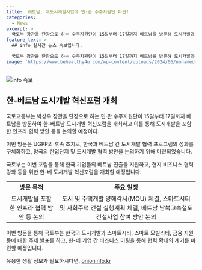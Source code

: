 ```yaml
---
title:  베트남, 대도시개발사업에 민·관 수주지원단 파견!
categories:
  - News
excerpt: >
  국토부 장관을 단장으로 하는 수주지원단이 15일부터 17일까지 베트남을 방문해 도시개발과 인프라 협력을 논의할 예정이다. 방문 목적은 UGPP 후속 조치로, 베트남 총리와의 협력 방안 구체화이다. 장관은 건설·교통부 장관 등과 도시 및 주택개발 양해각서 체결과 교통 인프라 협력 논의를 위해 만날 예정이며, 부지 현지 살펴보고 투자유치 회의에도 참석할 계획이다. 또한, 한베 도시개발 혁신포럼도 개최되어 현지 비즈니스 협력 강화와 기업간 미팅이 진행될 예정이다.
feature_text: >
  ## info 실시간 뉴스 속보입니다.

  국토부 장관을 단장으로 하는 수주지원단이 15일부터 17일까지 베트남을 방문해 도시개발과 인프라 협력을 논의할 예정이다. 방문 목적은 UGPP 후속 조치로, 베트남 총리와의 협력 방안 구체화이다. 장관은 건설·교통부 장관 등과 도시 및 주택개발 양해각서 체결과 교통 인프라 협력 논의를 위해 만날 예정이며, 부지 현지 살펴보고 투자유치 회의에도 참석할 계획이다. 또한, 한베 도시개발 혁신포럼도 개최되어 현지 비즈니스 협력 강화와 기업간 미팅이 진행될 예정이다.
image: 'https://www.behealthy4u.com/wp-content/uploads/2024/06/unnamed-file.png'
---
```


<p><img src="https://www.behealthy4u.com/wp-content/uploads/2024/06/unnamed-file.png" alt="info 속보" /></p>

<h2 data-ke-size="size26">한-베트남 도시개발 혁신포럼 개최</h2>

<p>국토교통부는 박상우 장관을 단장으로 하는 민·관 수주지원단이 15일부터 17일까지 베트남을 방문하여 한-베트남 도시개발 혁신포럼을 개최하고 이를 통해 도시개발을 포함한 인프라 협력 방안 등을 논의할 예정이다.</p>

<p data-ke-size="size16">이번 방문은 UGPP의 후속 조치로, 한국과 베트남 간 도시개발 협력 프로그램의 성과를 구체화하고, 양국의 산업단지 및 도시개발 협력 방안을 논의하기 위해 마련되었습니다.</p>

<p>국토부는 이번 포럼을 통해 한국 기업들의 베트남 진출을 지원하고, 현지 비즈니스 협력 강화 등을 위한 한-베 도시개발 혁신포럼을 개최할 예정입니다.</p>

<table>
  <tr>
    <td style="text-align: center; height: 17px;"><b>방문 목적</b></td>
    <td style="text-align: center; height: 17px;"><b>주요 일정</b></td>
  </tr>
  <tr>
    <td style="text-align: center;">도시개발을 포함한 인프라 협력 방안 등 논의</td>
    <td style="text-align: center;">도시 및 주택개발 양해각서(MOU) 체결, 스마트시티 및 사회주택 건설 실행계획 체결, 베트남 남북고속철도 건설사업 참여 방안 논의</td>
  </tr>
</table>

<p>이번 방문을 통해 국토부는 한국의 도시개발과 스마트시티, 스마트 모빌리티, 금융 지원 등에 대한 주제 발표를 하고, 한-베 기업 간 비즈니스 미팅을 통해 협력 확대의 계기를 마련할 예정입니다.</p>
유용한 생활 정보가 필요하시다면, <a href="https://onioninfo.kr" rel="dofollow">onioninfo.kr</a>


